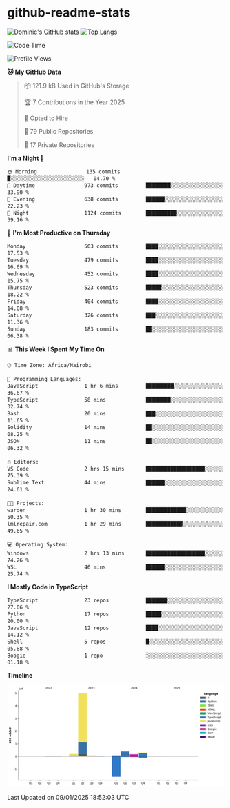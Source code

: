 # github-readme-stats
[![Dominic's GitHub stats](https://github-readme-stats.vercel.app/api?username=Domengo&show_icons=true)](https://github.com/anuraghazra/github-readme-stats)
[![Top Langs](https://github-readme-stats.vercel.app/api/top-langs/?username=Domengo&show_icons=true)](https://github.com/Domengo/github-readme-stats)

<!--START_SECTION:waka-->
![Code Time](http://img.shields.io/badge/Code%20Time-922%20hrs%2039%20mins-blue)

![Profile Views](http://img.shields.io/badge/Profile%20Views-0-blue)

**🐱 My GitHub Data** 

> 📦 121.9 kB Used in GitHub's Storage 
 > 
> 🏆 7 Contributions in the Year 2025
 > 
> 💼 Opted to Hire
 > 
> 📜 79 Public Repositories 
 > 
> 🔑 17 Private Repositories 
 > 
**I'm a Night 🦉** 

```text
🌞 Morning                135 commits         █░░░░░░░░░░░░░░░░░░░░░░░░   04.70 % 
🌆 Daytime                973 commits         ████████░░░░░░░░░░░░░░░░░   33.90 % 
🌃 Evening                638 commits         ██████░░░░░░░░░░░░░░░░░░░   22.23 % 
🌙 Night                  1124 commits        ██████████░░░░░░░░░░░░░░░   39.16 % 
```
📅 **I'm Most Productive on Thursday** 

```text
Monday                   503 commits         ████░░░░░░░░░░░░░░░░░░░░░   17.53 % 
Tuesday                  479 commits         ████░░░░░░░░░░░░░░░░░░░░░   16.69 % 
Wednesday                452 commits         ████░░░░░░░░░░░░░░░░░░░░░   15.75 % 
Thursday                 523 commits         █████░░░░░░░░░░░░░░░░░░░░   18.22 % 
Friday                   404 commits         ████░░░░░░░░░░░░░░░░░░░░░   14.08 % 
Saturday                 326 commits         ███░░░░░░░░░░░░░░░░░░░░░░   11.36 % 
Sunday                   183 commits         ██░░░░░░░░░░░░░░░░░░░░░░░   06.38 % 
```


📊 **This Week I Spent My Time On** 

```text
🕑︎ Time Zone: Africa/Nairobi

💬 Programming Languages: 
JavaScript               1 hr 6 mins         █████████░░░░░░░░░░░░░░░░   36.67 % 
TypeScript               58 mins             ████████░░░░░░░░░░░░░░░░░   32.74 % 
Bash                     20 mins             ███░░░░░░░░░░░░░░░░░░░░░░   11.65 % 
Solidity                 14 mins             ██░░░░░░░░░░░░░░░░░░░░░░░   08.25 % 
JSON                     11 mins             ██░░░░░░░░░░░░░░░░░░░░░░░   06.32 % 

🔥 Editors: 
VS Code                  2 hrs 15 mins       ███████████████████░░░░░░   75.39 % 
Sublime Text             44 mins             ██████░░░░░░░░░░░░░░░░░░░   24.61 % 

🐱‍💻 Projects: 
warden                   1 hr 30 mins        █████████████░░░░░░░░░░░░   50.35 % 
lmlrepair.com            1 hr 29 mins        ████████████░░░░░░░░░░░░░   49.65 % 

💻 Operating System: 
Windows                  2 hrs 13 mins       ███████████████████░░░░░░   74.26 % 
WSL                      46 mins             ██████░░░░░░░░░░░░░░░░░░░   25.74 % 
```

**I Mostly Code in TypeScript** 

```text
TypeScript               23 repos            ███████░░░░░░░░░░░░░░░░░░   27.06 % 
Python                   17 repos            █████░░░░░░░░░░░░░░░░░░░░   20.00 % 
JavaScript               12 repos            ████░░░░░░░░░░░░░░░░░░░░░   14.12 % 
Shell                    5 repos             █░░░░░░░░░░░░░░░░░░░░░░░░   05.88 % 
Boogie                   1 repo              ░░░░░░░░░░░░░░░░░░░░░░░░░   01.18 % 
```



**Timeline**

![Lines of Code chart](https://raw.githubusercontent.com/Domengo/Domengo/main/assets/bar_graph.png)


 Last Updated on 09/01/2025 18:52:03 UTC
<!--END_SECTION:waka-->


